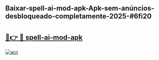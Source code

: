 ## Baixar-spell-ai-mod-apk-Apk-sem-anúncios-desbloqueado-completamente-2025-#6fi20

# <h2><a href="https://ainizakaria.my?title=spell-ai-mod-apk&ref=22M">🔗👉 🔴 spell-ai-mod-apk</a></h2>

[![acn](https://github.com/user-attachments/assets/0f9c940e-d8b0-45ae-aac7-cd30a18b3e1c)](https://ainizakaria.my?title=spell-ai-mod-apk&ref=22M)

